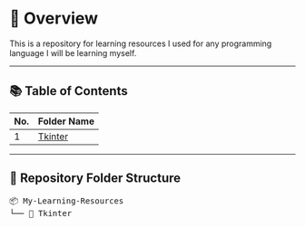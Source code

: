 # 🧭 Overview

This is a repository for learning resources I used for any programming language I will be learning myself.

---

## 📚 Table of Contents
| No. | Folder Name |
|-----|--------------|
| 1 | [Tkinter](Tkinter/) |

---

## 📁 Repository Folder Structure
<pre>
📦 My-Learning-Resources
└── 📂 Tkinter
</pre>
